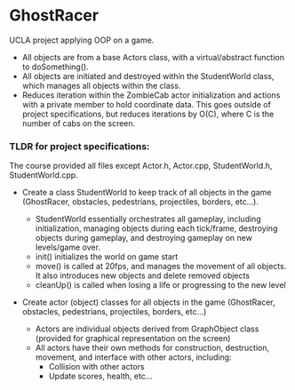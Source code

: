 # GhostRacer

UCLA project applying OOP on a game.

- All objects are from a base Actors class, with a virtual/abstract function to doSomething().
- All objects are initiated and destroyed within the StudentWorld class, which manages all objects within the class.
- Reduces iteration within the ZombieCab actor initialization and actions with a private member to hold coordinate data. This goes outside of project specifications, but reduces iterations by O(C), where C is the number of cabs on the screen.

### TLDR for project specifications:

The course provided all files except Actor.h, Actor.cpp, StudentWorld.h, StudentWorld.cpp.

- Create a class StudentWorld to keep track of all objects in the game (GhostRacer, obstacles, pedestrians, projectiles, borders, etc...).

  - StudentWorld essentially orchestrates all gameplay, including initialization, managing objects during each tick/frame, destroying objects during gameplay, and destroying gameplay on new levels/game over.
  - init() initializes the world on game start
  - move() is called at 20fps, and manages the movement of all objects. It also introduces new objects and delete removed objects
  - cleanUp() is called when losing a life or progressing to the new level

- Create actor (object) classes for all objects in the game (GhostRacer, obstacles, pedestrians, projectiles, borders, etc...)
  - Actors are individual objects derived from GraphObject class (provided for graphical representation on the screen)
  - All actors have their own methods for construction, destruction, movement, and interface with other actors, including:
    - Collision with other actors
    - Update scores, health, etc...
